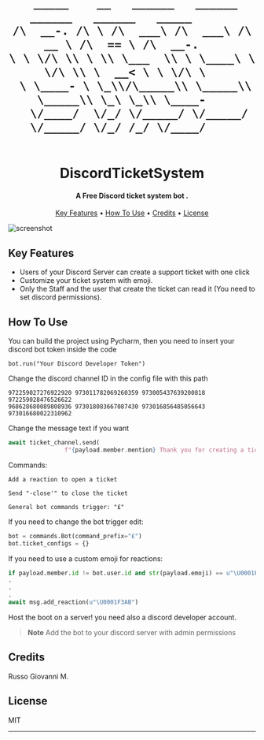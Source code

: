 <h1 align="center">
  <br>





     _____    __   ______   ______   ______   ______   _____      
    /\  __-. /\ \ /\  ___\ /\  ___\ /\  __ \ /\  == \ /\  __-.   
    \ \ \/\ \\ \ \\ \___  \\ \ \____\ \ \/\ \\ \  __< \ \ \/\ \  
     \ \____- \ \_\\/\_____\\ \_____\\ \_____\\ \_\ \_\\ \____-   
      \/____/  \/_/ \/_____/ \/_____/ \/_____/ \/_/ /_/ \/____/    
                                                                                         
                                   
                                  
                                  
                                  
                                  
                           
  <br>
 DiscordTicketSystem
  <br>
</h1>

<h4 align="center">A Free Discord ticket system bot
.</h4>


<p align="center">
  <a href="#key-features">Key Features</a> •
  <a href="#how-to-use">How To Use</a> •
  <a href="#credits">Credits</a> •
  <a href="#license">License</a>
</p>

![screenshot](https://www.trendingus.com/wp-content/uploads/2021/09/Trending-Discord-Bots-to-Game-Up-Your-Server-1920x768.jpg)

## Key Features

* Users of your Discord Server can create a support ticket with one click
* Customize your ticket system with emoji. 
* Only the Staff and the user that create the ticket can read it (You need to set discord permissions).


## How To Use

You can build the project using Pycharm, then you need to insert your discord bot token inside the code

```
bot.run("Your Discord Developer Token")

```

Change the discord channel ID  in the config file with this path

```
972259027276922920 973011782069260359 973005437639200818 972259028476526622
968628680089808936 973018083667087430 973016856485056643 973016680022310962

```
Change the message text if you want

```python
await ticket_channel.send(
                f"{payload.member.mention} Thank you for creating a ticket! Use **'-close'** to close your ticket.")


```
Commands:

```
Add a reaction to open a ticket

Send "-close'" to close the ticket

General bot commands trigger: "£"

```
If you need to change the bot trigger edit:

```python
bot = commands.Bot(command_prefix="£")
bot.ticket_configs = {}

```
If you need to use a custom emoji for reactions:

```python
if payload.member.id != bot.user.id and str(payload.emoji) == u"\U0001F3AB":
.
.
.
await msg.add_reaction(u"\U0001F3AB")
```
Host the boot on a server! you need also a discord developer account.

> **Note**
> Add the bot to your discord server with admin permissions


## Credits

Russo Giovanni M.


## License

MIT

---

